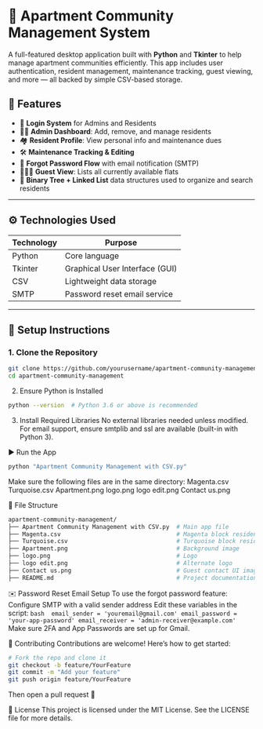 # 🏢 Apartment Community Management System

A full-featured desktop application built with **Python** and **Tkinter** to help manage apartment communities efficiently. This app includes user authentication, resident management, maintenance tracking, guest viewing, and more — all backed by simple CSV-based storage.


## 📌 Features

- 🔐 **Login System** for Admins and Residents
- 🧑‍💼 **Admin Dashboard**: Add, remove, and manage residents
- 🏘️ **Resident Profile**: View personal info and maintenance dues
- 🛠️ **Maintenance Tracking & Editing**
- 📧 **Forgot Password Flow** with email notification (SMTP)
- 🧑‍🤝‍🧑 **Guest View**: Lists all currently available flats
- 🌳 **Binary Tree + Linked List** data structures used to organize and search residents

---

## ⚙️ Technologies Used

| Technology | Purpose                          |
|------------|----------------------------------|
| Python     | Core language                    |
| Tkinter    | Graphical User Interface (GUI)   |
| CSV        | Lightweight data storage         |
| SMTP       | Password reset email service     |

---

## 📝 Setup Instructions

### 1. Clone the Repository

```bash
git clone https://github.com/yourusername/apartment-community-management.git
cd apartment-community-management
```
2. Ensure Python is Installed
```bash
python --version  # Python 3.6 or above is recommended
```
3. Install Required Libraries
No external libraries needed unless modified. For email support, ensure smtplib and ssl are available (built-in with Python 3).

▶️ Run the App
```bash
python "Apartment Community Management with CSV.py"
```
Make sure the following files are in the same directory:
Magenta.csv
Turquoise.csv
Apartment.png
logo.png
logo edit.png
Contact us.png

📂 File Structure
```bash
apartment-community-management/
├── Apartment Community Management with CSV.py  # Main app file
├── Magenta.csv                                 # Magenta block residents
├── Turquoise.csv                               # Turquoise block residents
├── Apartment.png                               # Background image
├── logo.png                                    # Logo
├── logo edit.png                               # Alternate logo
├── Contact us.png                              # Guest contact UI image
├── README.md                                   # Project documentation
```

✉️ Password Reset Email Setup
To use the forgot password feature:
    Configure SMTP with a valid sender address
    Edit these variables in the script:
    ```bash 
      email_sender = 'youremail@gmail.com'
      email_password = 'your-app-password'
      email_receiver = 'admin-receiver@example.com'
      ```
Make sure 2FA and App Passwords are set up for Gmail.

🤝 Contributing
Contributions are welcome! Here’s how to get started:
```bash
# Fork the repo and clone it
git checkout -b feature/YourFeature
git commit -m "Add your feature"
git push origin feature/YourFeature
```
Then open a pull request 🚀

📄 License
This project is licensed under the MIT License.
See the LICENSE file for more details.
